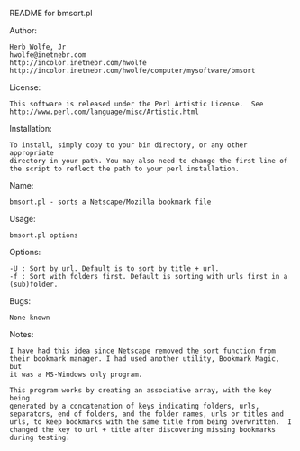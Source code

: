 README for bmsort.pl

Author:

	Herb Wolfe, Jr
	hwolfe@inetnebr.com
	http://incolor.inetnebr.com/hwolfe
	http://incolor.inetnebr.com/hwolfe/computer/mysoftware/bmsort

License:

	This software is released under the Perl Artistic License.  See
	http://www.perl.com/language/misc/Artistic.html

Installation:

	To install, simply copy to your bin directory, or any other appropriate
	directory in your path. You may also need to change the first line of
	the script to reflect the path to your perl installation.

Name:

	bmsort.pl - sorts a Netscape/Mozilla bookmark file

Usage:

	bmsort.pl options

Options:

	-U : Sort by url. Default is to sort by title + url.
	-f : Sort with folders first. Default is sorting with urls first in a
	(sub)folder.

Bugs:

	None known

Notes:

	I have had this idea since Netscape removed the sort function from
	their bookmark manager. I had used another utility, Bookmark Magic, but
	it was a MS-Windows only program.

	This program works by creating an associative array, with the key being
	generated by a concatenation of keys indicating folders, urls,
	separators, end of folders, and the folder names, urls or titles and
	urls, to keep bookmarks with the same title from being overwritten.  I
	changed the key to url + title after discovering missing bookmarks
	during testing.
